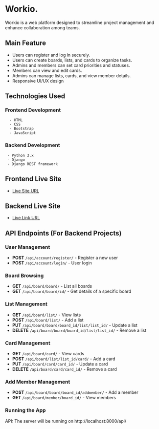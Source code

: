 # Workio.

Workio is a web platform designed to streamline project management and enhance collaboration among teams.

## Main Feature

- Users can register and log in securely.
- Users can create boards, lists, and cards to organize tasks.
- Admins and members can set card priorities and statuses.
- Members can view and edit cards.
- Admins can manage lists, cards, and view member details.
- Responsive UI/UX design

## Technologies Used

  ### Frontend Development
      - HTML
      - CSS
      - Bootstrap
      - JavaScript

  ### Backend Development
     - Python 3.x
     - Django
     - Django REST framework

## Frontend Live Site

- [Live Site URL](https://workio-theta.vercel.app/)

 ## Backend Live Site

- [Live Link URL](https://workio-ypph.onrender.com/account/)

 ## API Endpoints (For Backend Projects)

### User Management
- **POST** `/api/account/register/` - Register a new user
- **POST** `/api/account/login/` - User login

### Board Browsing
- **GET** `/api/board/board/` - List all boards
- **GET** `/api/board/board/id/` - Get details of a specific board

### List Management
- **GET** `/api/board/list/` - View lists
- **POST** `/api/board/list/` - Add a list
- **PUT** `/api/board/board/board_id/list/list_id/` - Update a list
- **DELETE** `/api/board/board/board_id/list/list_id/` - Remove a list

### Card Management
- **GET** `/api/board/card/` - View cards
- **POST** `/api/board/list/list_id/card/` - Add a card
- **PUT** `/api/board/card/card_id/` - Update a card
- **DELETE** `/api/board/card/card_id/` - Remove a card

### Add Member Management
- **POST** `/api/board/board/board_id/addmember/` - Add a member
- **GET** `/api/board/member/board_id/` - View members

### Running the App
API: The server will be running on http://localhost:8000/api/

